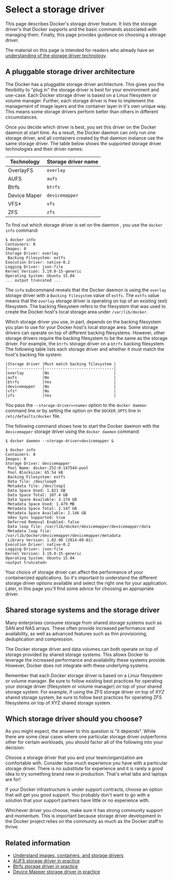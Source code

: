 <!--[metadata]>
+++
title = "Select a storage driver"
description = "Learn how select the proper storage driver for your container."
keywords = ["container, storage, driver, AUFS, btfs, devicemapper,zvfs"]
[menu.main]
parent = "mn_storage_docker"
weight = -1
+++
<![end-metadata]-->

# Select a storage driver

This page describes Docker's storage driver feature. It lists the storage
driver's that Docker supports and the basic commands associated with managing them. Finally, this page provides guidance on choosing a storage driver.

The material on this page is intended for readers who already have an [understanding of the storage driver technology](imagesandcontainers.md).

## A pluggable storage driver architecture

The Docker has a pluggable storage driver architecture.  This gives you the flexibility to "plug in" the storage driver is best for your environment and use-case. Each Docker storage driver is based on a Linux filesystem or volume manager. Further, each storage driver is free to implement the management of image layers and the container layer in it's own unique way. This means some storage drivers perform better than others in different circumstances.

Once you decide which driver is best, you set this driver on the Docker daemon at start time. As a result, the Docker daemon can only run one storage driver, and all containers created by that daemon instance use the same storage driver. The table below shows the supported storage driver technologies and their driver names:

|Technology    |Storage driver name  |
|--------------|---------------------|
|OverlayFS     |`overlay`            |
|AUFS          |`aufs`               |
|Btrfs         |`btrfs`              |
|Device Maper  |`devicemapper`       |
|VFS*          |`vfs`                |
|ZFS           |`zfs`                |

To find out which storage driver is set on the daemon , you use the `docker info` command:

    $ docker info
    Containers: 0
    Images: 0
    Storage Driver: overlay
     Backing Filesystem: extfs
    Execution Driver: native-0.2
    Logging Driver: json-file
    Kernel Version: 3.19.0-15-generic
    Operating System: Ubuntu 15.04
    ... output truncated ...

The `info` subcommand reveals that the Docker daemon is using the `overlay` storage driver with a `Backing Filesystem` value of `extfs`. The `extfs` value means that the `overlay` storage driver is operating on top of an existing (ext) filesystem. The backing filesystem refers to the filesystem that was used to create the Docker host's local storage area under `/var/lib/docker`.

Which storage driver you use, in part, depends on the backing filesystem you plan to use for your Docker host's local storage area. Some storage drivers can operate on top of different backing filesystems. However, other storage drivers require the backing filesystem to be the same as the storage driver. For example, the `btrfs` storage driver on a `btrfs` backing filesystem. The following table lists each storage driver and whether it must match the host's backing file system:

    |Storage driver |Must match backing filesystem |
    |---------------|------------------------------|
    |overlay        |No                            |
    |aufs           |No                            |
    |btrfs          |Yes                           |
    |devicemapper   |No                            |
    |vfs*           |No                            |
    |zfs            |Yes                           |


You pass the `--storage-driver=<name>` option to the `docker daemon` command line or by setting the option on the `DOCKER_OPTS` line in `/etc/defaults/docker` file.

The following command shows how to start the Docker daemon with the `devicemapper` storage driver using the `docker daemon` command:

    $ docker daemon --storage-driver=devicemapper &

    $ docker info
    Containers: 0
    Images: 0
    Storage Driver: devicemapper
     Pool Name: docker-252:0-147544-pool
     Pool Blocksize: 65.54 kB
     Backing Filesystem: extfs
     Data file: /dev/loop0
     Metadata file: /dev/loop1
     Data Space Used: 1.821 GB
     Data Space Total: 107.4 GB
     Data Space Available: 3.174 GB
     Metadata Space Used: 1.479 MB
     Metadata Space Total: 2.147 GB
     Metadata Space Available: 2.146 GB
     Udev Sync Supported: true
     Deferred Removal Enabled: false
     Data loop file: /var/lib/docker/devicemapper/devicemapper/data
     Metadata loop file: /var/lib/docker/devicemapper/devicemapper/metadata
     Library Version: 1.02.90 (2014-09-01)
    Execution Driver: native-0.2
    Logging Driver: json-file
    Kernel Version: 3.19.0-15-generic
    Operating System: Ubuntu 15.04
    <output truncated>

Your choice of storage driver can affect the performance of your containerized applications. So it's important to understand the different storage driver options available and select the right one for your application. Later, in this page you'll find some advice for choosing an appropriate driver.

## Shared storage systems and the storage driver

Many enterprises consume storage from shared storage systems such as SAN and NAS arrays. These often provide increased performance and availability, as well as advanced features such as thin provisioning, deduplication and compression.

The Docker storage driver and data volumes can both operate on top of storage provided by shared storage systems. This allows Docker to leverage the increased performance and availability these systems provide. However, Docker does not integrate with these underlying systems.

Remember that each Docker storage driver is based on a Linux filesystem or volume manager. Be sure to follow existing best practices for operating your storage driver (filesystem or volume manager) on top of your shared storage system. For example, if using the ZFS storage driver on top of *XYZ* shared storage system, be sure to follow best practices for operating ZFS filesystems on top of XYZ shared storage system.

## Which storage driver should you choose?

As you might expect, the answer to this question is "it depends". While there are some clear cases where one particular storage driver outperforms other for certain workloads, you should factor all of the following into your decision:

Choose a storage driver that you and your team/organization are comfortable with.  Consider how much experience you have with a particular storage driver. There is no substitute for experience and it is rarely a good idea to try something brand new in production. That's what labs and laptops are for!

If your Docker infrastructure is under support contracts, choose an option that will get you good support. You probably don't want to go with a solution that your support partners have little or no experience with.

Whichever driver you choose, make sure it has strong community support and momentum. This is important because storage driver development in the Docker project relies on the community as much as the Docker staff to thrive.


## Related information

* [Understand images, containers, and storage drivers](imagesandcontainers.md)
* [AUFS storage driver in practice](aufs-driver.md)
* [Btrfs storage driver in practice](btrfs-driver.md)
* [Device Mapper storage driver in practice](device-mapper-driver.md)
